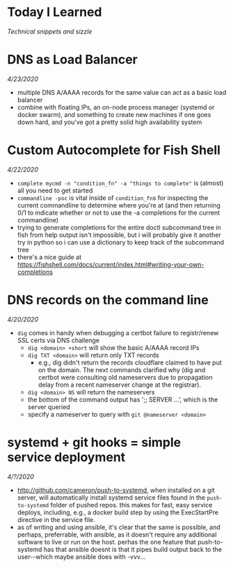 # Today I Learned
_Technical snippets and sizzle_

# DNS as Load Balancer
_4/23/2020_
- multiple DNS A/AAAA records for the same value can act as a basic load balancer
- combine with floating IPs, an on-node process manager (systemd or docker swarm), and something to create new machines if one goes down hard, and you've got a pretty solid high availability system


# Custom Autocomplete for Fish Shell
_4/22/2020_

- `complete mycmd -n "condition_fn" -a "things to complete"` is (almost) all you need to get started
- `commandline -poc` is vital inside of `condition_fn`s for inspecting the current commandline to determine where you're at (and then returning 0/1 to indicate whether or not to use the -a completions for the current commandline)
- trying to generate completions for the entire doctl subcommand tree in fish from help output isn't impossible, but i will probably give it another try in python so i can use a dictionary to keep track of the subcommand tree
- there's a nice guide at https://fishshell.com/docs/current/index.html#writing-your-own-completions


# DNS records on the command line
_4/20/2020_
- `dig` comes in handy when debugging a certbot failure to registr/renew SSL certs via DNS challenge
  - `dig <domain> +short` will show the basic A/AAAA record IPs
  - `dig TXT <domain>` will return only TXT records
    - e.g., dig didn't return the records cloudflare claimed to have put on the domain. The next commands clarified why (dig and certbot were consulting old nameservers due to propagation delay from a recent nameserver change at the registrar).
  - `dig <domain> NS` will return the nameservers
  - the bottom of the command output has ';; SERVER ...', which is the server queried
  - specify a nameserver to query with `git @nameserver <domain>`


# systemd + git hooks = simple service deployment
_4/?/2020_
- http://github.com/cameron/push-to-systemd, when installed on a git server, will automatically install systemd service files found in the `push-to-systemd` folder of pushed repos. this makes for fast, easy service deploys, including, e.g., a docker build step by using the ExecStartPre directive in the service file.
- as of writing and using ansible, it's clear that the same is possible, and perhaps, preferrable, with ansible, as it doesn't require any additional software to live or run on the host. perhas the one feature that push-to-systemd has that ansible doesnt is that it pipes build output back to the user--which maybe ansible does with -vvv... 